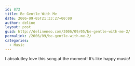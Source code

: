 ```yaml
---
id: 872
title: Be Gentle With Me
date: 2006-09-05T21:33:27+00:00
author: deline
layout: post
guid: http://delineneo.com/2006/09/05/be-gentle-with-me-2/
permalink: /2006/09/be-gentle-with-me-2/
categories:
  - Music
---
```

I absolutley love this song at the moment! It&#8217;s like happy music!